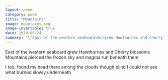 ```yaml
---
layout: poem
category: poem
title: "Mountains"
image: mountains.svg
image-invertable: true
date: 2020-06-24
summary: "\"East of the western seaboard<br>grew Hawthornes and Cherry blossoms...\""
---
```


East of the western seaboard
grew Hawthornes and Cherry blossoms
Mountains pierced the frozen sky
and magma run beneath them

I too, found my head
there among the clouds
though blind I could not see
what burned slowly underneath

